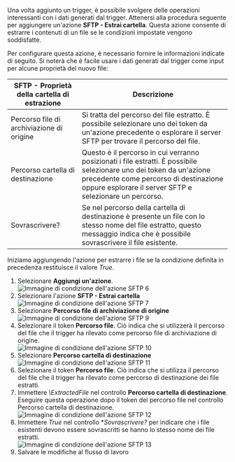 Una volta aggiunto un trigger, è possibile svolgere delle operazioni interessanti con i dati generati dal trigger. Attenersi alla procedura seguente per aggiungere un'azione **SFTP - Estrai cartella**. Questa azione consente di estrarre i contenuti di un file se le condizioni impostate vengono soddisfatte.

Per configurare questa azione, è necessario fornire le informazioni indicate di seguito. Si noterà che è facile usare i dati generati dal trigger come input per alcune proprietà del nuovo file:

| SFTP - Proprietà della cartella di estrazione | Descrizione |
| --- | --- |
| Percorso file di archiviazione di origine |Si tratta del percorso del file estratto. È possibile selezionare uno dei token da un'azione precedente o esplorare il server SFTP per trovare il percorso del file. |
| Percorso cartella di destinazione |Questo è il percorso in cui verranno posizionati i file estratti. È possibile selezionare uno dei token da un'azione precedente come percorso di destinazione oppure esplorare il server SFTP e selezionare un percorso. |
| Sovrascrivere? |Se nel percorso della cartella di destinazione è presente un file con lo stesso nome del file estratto, questo messaggio indica che è possibile sovrascrivere il file esistente. |

Iniziamo aggiungendo l'azione per estrarre i file se la condizione definita in precedenza restituisce il valore *True*.

1. Selezionare **Aggiungi un'azione**.  
   ![Immagine di condizione dell'azione SFTP 6](./media/connectors-create-api-sftp/condition-6.png)  
2. Selezionare l'azione **SFTP - Estrai cartella**  
   ![Immagine di condizione dell'azione SFTP 7](./media/connectors-create-api-sftp/condition-7.png)  
3. Selezionare **Percorso file di archiviazione di origine**  
   ![Immagine di condizione dell'azione SFTP 9](./media/connectors-create-api-sftp/condition-9.png)  
4. Selezionare il token **Percorso file**. Ciò indica che si utilizzerà il percorso del file che il trigger ha rilevato come percorso file di archiviazione di origine.  
   ![Immagine di condizione dell'azione SFTP 10](./media/connectors-create-api-sftp/condition-10.png)  
5. Selezionare **Percorso cartella di destinazione**  
   ![Immagine di condizione dell'azione SFTP 11](./media/connectors-create-api-sftp/condition-11.png)  
6. Selezionare il token **Percorso file**. Ciò indica che si utilizza il percorso del file che il trigger ha rilevato come percorso di destinazione dei file estratti.
7. Immettere *\\ExtractedFile* nel controllo **Percorso cartella di destinazione**. Eseguire questa operazione dopo il token del percorso file nel controllo Percorso cartella di destinazione.  
   ![Immagine di condizione dell'azione SFTP 12](./media/connectors-create-api-sftp/condition-12.png)  
8. Immettere *True* nel controllo **Sovrascrivere?* per indicare che i file esistenti devono essere sovrascritti se hanno lo stesso nome dei file estratti.  
   ![Immagine di condizione dell'azione SFTP 13](./media/connectors-create-api-sftp/condition-13.png)  
9. Salvare le modifiche al flusso di lavoro

<!---HONumber=AcomDC_0727_2016-->
